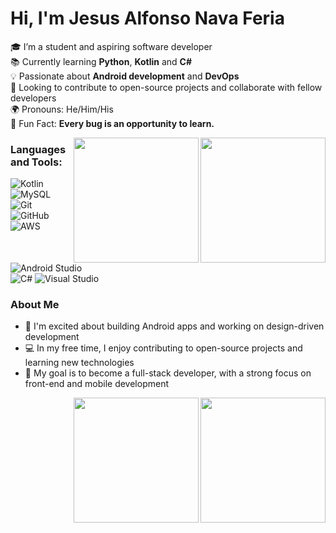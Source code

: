 # Hi, I'm Jesus Alfonso Nava Feria

🎓 I’m a student and aspiring software developer  
📚 Currently learning **Python**, **Kotlin** and **C#**  
💡 Passionate about **Android development** and **DevOps**  
🚀 Looking to contribute to open-source projects and collaborate with fellow developers  
🌍 Pronouns: He/Him/His  
🌱 Fun Fact: **Every bug is an opportunity to learn.**

<div>
  <img src = https://octodex.github.com/images/okal-eltocat.jpg width="200" align= "right"/>
</div>

<div>
  <img src = https://octodex.github.com/images/linktocat.jpg width="200" align= "right"/>
</div>

### Languages and Tools:

![Kotlin](https://img.shields.io/badge/-Kotlin-05122A?style=flat&logo=kotlin) 
![MySQL](https://img.shields.io/badge/-MySQL-05122A?style=flat&logo=mysql) 
![Git](https://img.shields.io/badge/-Git-05122A?style=flat&logo=git) 
![GitHub](https://img.shields.io/badge/-GitHub-05122A?style=flat&logo=github)  
![AWS](https://img.shields.io/badge/-AWS-05122A?style=flat&logo=amazon-aws) 
![Android Studio](https://img.shields.io/badge/-Android_Studio-05122A?style=flat&logo=android-studio)  
![C#](https://img.shields.io/badge/-C%23-05122A?style=flat&logo=csharp)
![Visual Studio](https://img.shields.io/badge/-Visual_Studio-05122A?style=flat&logo=visual-studio)

### About Me

- 💼 I'm excited about building Android apps and working on design-driven development  
- 💻 In my free time, I enjoy contributing to open-source projects and learning new technologies  
- 🎯 My goal is to become a full-stack developer, with a strong focus on front-end and mobile development

<div>
  <img src = https://octodex.github.com/images/daftpunktocat-thomas.gif width="200" align= "right"/>
</div>

<div>
  <img src = https://octodex.github.com/images/adventure-cat.png width="200" align= "right"/>
</div>


